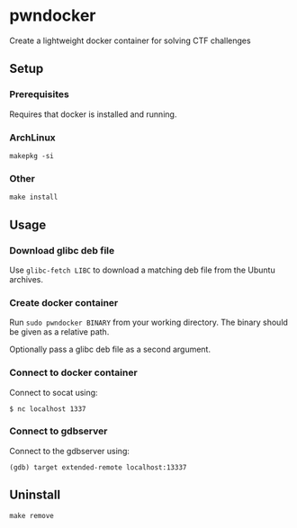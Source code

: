 # pwndocker

Create a lightweight docker container for solving CTF challenges

## Setup

### Prerequisites

Requires that docker is installed and running.

### ArchLinux

```
makepkg -si
```

### Other

```
make install
```

## Usage

### Download glibc deb file

Use `glibc-fetch LIBC` to download a matching deb file from the Ubuntu archives.

### Create docker container

Run `sudo pwndocker BINARY` from your working directory.
The binary should be given as a relative path.

Optionally pass a glibc deb file as a second argument.

### Connect to docker container

Connect to socat using:

```
$ nc localhost 1337
```

### Connect to gdbserver

Connect to the gdbserver using:
```
(gdb) target extended-remote localhost:13337
```

## Uninstall

```
make remove
```
